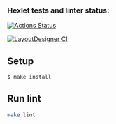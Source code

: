### Hexlet tests and linter status:
[![Actions Status](https://github.com/denivladislav/layout-designer-project-lvl1/workflows/hexlet-check/badge.svg)](https://github.com/denivladislav/layout-designer-project-lvl1/actions)

[![LayoutDesigner CI](https://github.com/denivladislav/layout-designer-project-lvl1/actions/workflows/htmlcss.yml/badge.svg)](https://github.com/denivladislav/layout-designer-project-lvl1/actions/workflows/htmlcss.yml)

## Setup

```sh
$ make install
```

## Run lint

```sh
make lint
```